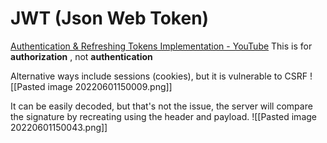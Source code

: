 # JWT (Json Web Token)
[Authentication & Refreshing Tokens Implementation - YouTube](https://www.youtube.com/watch?v=xjMP0hspNLE&t=6s)
This is for **authorization** , not **authentication**

Alternative ways include sessions (cookies), but it is vulnerable to CSRF
![[Pasted image 20220601150009.png]]

 It can be easily decoded, but that's not the issue, the server will compare the signature by recreating using the header and payload.
![[Pasted image 20220601150043.png]]   


